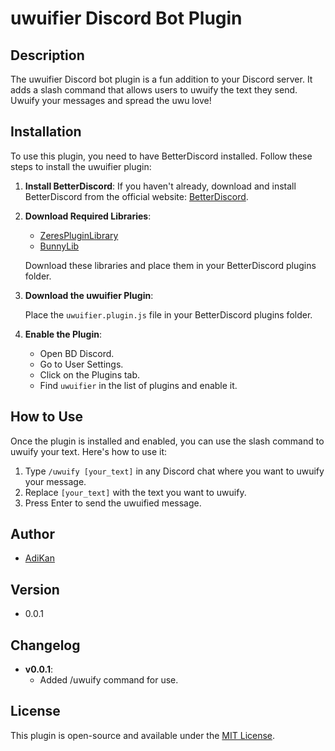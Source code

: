 # uwuifier Discord Bot Plugin

## Description
The uwuifier Discord bot plugin is a fun addition to your Discord server. It adds a slash command that allows users to uwuify the text they send. Uwuify your messages and spread the uwu love!

## Installation
To use this plugin, you need to have BetterDiscord installed. Follow these steps to install the uwuifier plugin:

1. **Install BetterDiscord**: If you haven't already, download and install BetterDiscord from the official website: [BetterDiscord](https://betterdiscord.app/).

2. **Download Required Libraries**:
   - [ZeresPluginLibrary](https://rauenzi.github.io/BDPluginLibrary/release/0PluginLibrary.plugin.js)
   - [BunnyLib](https://tharki-god.github.io/BetterDiscordPlugins/1BunnyLib.plugin.js)

   Download these libraries and place them in your BetterDiscord plugins folder.

3. **Download the uwuifier Plugin**:
   
   Place the `uwuifier.plugin.js` file in your BetterDiscord plugins folder.

5. **Enable the Plugin**:
   - Open BD Discord.
   - Go to User Settings.
   - Click on the Plugins tab.
   - Find `uwuifier` in the list of plugins and enable it.

## How to Use
Once the plugin is installed and enabled, you can use the slash command to uwuify your text. Here's how to use it:

1. Type `/uwuify [your_text]` in any Discord chat where you want to uwuify your message.
2. Replace `[your_text]` with the text you want to uwuify.
3. Press Enter to send the uwuified message.

## Author
- [AdiKan](https://github.com/Adeekonn)

## Version
- 0.0.1

## Changelog
- **v0.0.1**:
  - Added /uwuify command for use.

## License
This plugin is open-source and available under the [MIT License](LICENSE).
